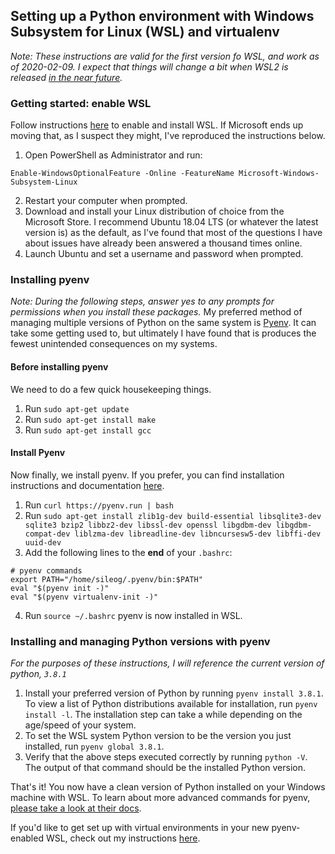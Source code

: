 ## Setting up a Python environment with Windows Subsystem for Linux (WSL) and virtualenv
_Note: These instructions are valid for the first version fo WSL, and work as of 2020-02-09. I expect that things will change a bit when WSL2 is released [in the near future](https://en.wikipedia.org/wiki/Windows_Subsystem_for_Linux#WSL_2)._

### Getting started: enable WSL
Follow instructions [here](https://docs.microsoft.com/en-us/windows/wsl/install-win10) to enable and install WSL. If Microsoft ends up moving that, as I suspect they might, I've reproduced the instructions below.
1. Open PowerShell as Administrator and run:

`Enable-WindowsOptionalFeature -Online -FeatureName Microsoft-Windows-Subsystem-Linux`

2. Restart your computer when prompted.
3. Download and install your Linux distribution of choice from the Microsoft Store. I recommend Ubuntu 18.04 LTS (or whatever the latest version is) as the default, as I've found that most of the questions I have about issues have already been answered a thousand times online.
4. Launch Ubuntu and set a username and password when prompted.
### Installing pyenv
_Note: During the following steps, answer yes to any prompts for permissions when you install these packages._
My preferred method of managing multiple versions of Python on the same system is [Pyenv](https://github.com/pyenv/pyenv). It can take some getting used to, but ultimately I have found that is produces the fewest unintended consequences on my systems.
#### Before installing pyenv
We need to do a few quick housekeeping things.
1. Run `sudo apt-get update`
2. Run `sudo apt-get install make`
3. Run `sudo apt-get install gcc`
#### Install Pyenv
Now finally, we install pyenv. If you prefer, you can find installation instructions and documentation [here](https://github.com/pyenv/pyenv).
1. Run `curl https://pyenv.run | bash`
2. Run `sudo apt-get install zlib1g-dev build-essential libsqlite3-dev sqlite3 bzip2 libbz2-dev libssl-dev openssl libgdbm-dev libgdbm-compat-dev liblzma-dev libreadline-dev libncursesw5-dev libffi-dev uuid-dev`
3. Add the following lines to the **end** of your `.bashrc`:
```
# pyenv commands
export PATH="/home/sileog/.pyenv/bin:$PATH"
eval "$(pyenv init -)"
eval "$(pyenv virtualenv-init -)"
```
4. Run `source ~/.bashrc`
pyenv is now installed in WSL.
### Installing and managing Python versions with pyenv
_For the purposes of these instructions, I will reference the current version of python, `3.8.1`_
1. Install your preferred version of Python by running `pyenv install 3.8.1`. To view a list of Python distributions available for installation, run `pyenv install -l`. The installation step can take a while depending on the age/speed of your system.
2. To set the WSL system Python version to be the version you just installed, run `pyenv global 3.8.1`.
3. Verify that the above steps executed correctly by running `python -V`. The output of that command should be the installed Python version.

That's it! You now have a clean version of Python installed on your Windows machine with WSL. To learn about more advanced commands for pyenv, [please take a look at their docs](https://github.com/pyenv/pyenv).

If you'd like to get set up with virtual environments in your new pyenv-enabled WSL, check out my instructions [here](https://github.com/fcabissi/useful-stuff/blob/master/pyenv-virtual-environments.md).
